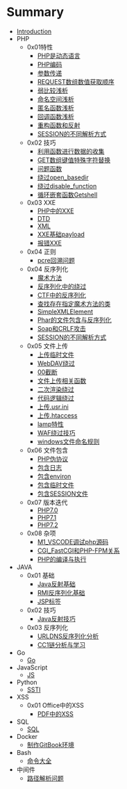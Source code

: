 # Summary

* [Introduction](README.md)
* PHP
    * 0x01特性
        * [PHP是动态语言](./PHP/PHP是一门动态语言.md)
        * [PHP编码](./PHP/编码.md)
        * [参数传递](./PHP/参数传递.md)
        * [REQUEST数组数值获取顺序](./PHP/REQUEST数组.md)
        * [弱比较浅析](./PHP/弱比较.md)
        * [命名空间浅析](./PHP/命名空间.md)
        * [匿名函数浅析](./PHP/匿名函数.md)
        * [回调函数浅析](./PHP/回调函数.md)
        * [重构函数和反射](./PHP/重构函数和反射.md)
        * [SESSION的不同解析方式](./PHP/Session不同解析方式.md)
    * 0x02 技巧
        * [利用函数进行数据的收集](./PHP/利用函数进行数据收集.md)
        * [GET数组键值特殊字符替换](./PHP/url非法键值替换问题.md)
        * [问题函数](./PHP/问题函数.md)
        * [绕过open_basedir](./PHP/绕过open_basedir.md)
        * [绕过disable_function](./PHP/绕过disable_function.md)
        * [循环嵌套函数Getshell](./PHP/循环嵌套函数GetShell.md)
    * 0x03 XXE
        * [PHP中的XXE](./PHP/PHP和XXE.md)
        * [DTD](./PHP/DTD.md)
        * [XML](./PHP/XML.md)
        * [XXE基础payload](./PHP/XXE基础payload.md)
        * [报错XXE](./PHP/报错XXE.md)
    * 0x04 正则
        * [pcre回溯问题](./PHP/pcre回溯问题.md)
    * 0x04 反序列化
        * [魔术方法](./PHP/魔术方法.md)
        * [反序列化中的绕过](./PHP/unserialize_bypass.md)
        * [CTF中的反序列化](./PHP/ctf_unserialize.md)
        * [查找存在指定魔术方法的类](./PHP/查找存在指定魔术方法的类.md)
        * [SimpleXMLElement](./PHP/SimpleXMLElement.md)
        * [Phar的文件包含与反序列化](./PHP/Phar的文件包含与反序列化.md)
        * [Soap和CRLF攻击](./PHP/Soap和CRLF攻击.md)
        * [SESSION的不同解析方式](./PHP/Session不同解析方式.md)
    * 0x05 文件上传
        * [上传临时文件](./PHP/PHP7的2个core_dumped错误.md)
        * [WebDAV绕过](./PHP/WebDaV绕过.md)
        * [00截断](./PHP/CVE-2015-2348_00截断.md)
        * [文件上传相关函数](./PHP/文件上传相关函数.md)
        * [二次渲染绕过](./PHP/二次渲染绕过.md)
        * [代码逻辑绕过](./PHP/代码逻辑绕过.md)
        * [上传.usr.ini](./PHP/usr.ini绕过.md)
        * [上传.htaccess](./PHP/htaccess上传绕过.md)
        * [lamp特性](./PHP/lamp特性)
        * [WAF绕过技巧](./PHP/WAF绕过.md)
        * [windows文件命名规则](./PHP/windwos文件命名规则.md)
    * 0x06 文件包含
        * [PHP伪协议](./PHP/伪协议文件包含.md)
        * [包含日志](./PHP/包含日志.md)
        * [包含environ](./PHP/包含environ.md)
        * [包含临时文件](./PHP/PHP7的2个core_dumped错误.md)
        * [包含SESSION文件](./PHP/包含session文件.md)
    * 0x07 版本迭代
        * [PHP7.0](./PHP/PHP7.0.md)
        * [PHP7.1](./PHP/PHP7.1.md)
        * [PHP7.2](./PHP/PHP7.2.md)
    * 0x08 杂项
        * [M1_VSCODE调试php源码](./PHP/M1_VSCODE调试php源码.md)
        * [CGI_FastCGI和PHP-FPM关系](./PHP/CGI_FastCGI和PHP-FPM关系.md)
        * [PHP的编译与执行](./PHP/PHP的编译与执行.md)
* JAVA
    * 0x01 基础
        * [Java反射基础](./Java/Java反射基础.md)
        * [RMI反序列化基础](./Java/RMI反序列化基础.md)
        * [JSP标签](./Java/JSP标签.md)
    * 0x02 技巧
        * [Java反射技巧](./Java/Java反射技巧.md)
    * 0x03 反序列化
        * [URLDNS反序列化分析](./Java/URLDNS反序列化分析.md)
        * [CC1链分析与学习](./Java/CC1链分析与学习.md)
* Go
    * [Go](./Go/Go.md)
* JavaScript
    * [JS](./JavaScript/JS.md)
* Python
    * [SSTI](./Python/SSTI.md)
* XSS
    * 0x01 Office中的XSS
        * [PDF中的XSS](./XSS/PDF中的XSS)
* SQL
    * [SQL](./SQL/SQL.md)
* Docker
    * [制作GitBook环境](./Docker/制作GitBook环境.md)
* Bash
    * [命令大全](./Bash/命令大全.md)
* 中间件
    * [路径解析问题](./Proxy/路径解析问题.md)
